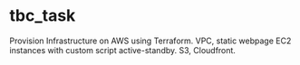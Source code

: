 # tbc_task

Provision Infrastructure on AWS using Terraform.
VPC, static webpage EC2 instances with custom script active-standby.
S3, Cloudfront.
